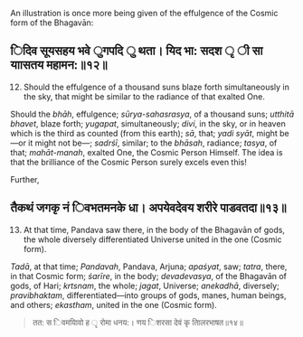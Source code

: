 An illustration is once more being given of the effulgence of the Cosmic form of the Bhagavān:

## िदिव सूयसहय भवे ुगपदि ु थता। यिद भा: सदश ृ ी सा याासतय महामन:॥१२॥

12. Should the effulgence of a thousand suns blaze forth simultaneously in the sky, that might be similar to the radiance of that exalted One.

Should the *bhāh*, effulgence; *sūrya-sahasrasya*, of a thousand suns; *utthitā bhavet*, blaze forth; *yugapat*, simultaneously; *divi*, in the sky, or in heaven which is the third as counted (from this earth); *sā*, that; *yadi syāt*, might be—or it might not be—; *sadrśī*, similar; to the *bhāsah*, radiance; *tasya*, of that; *mahāt-manah*, exalted One, the Cosmic Person Himself. The idea is that the brilliance of the Cosmic Person surely excels even this!

Further,

## तैकथं जगकृ नं िवभतमनके धा। अपयेवदेवय शरीरे पाडवतदा॥१३॥

13. At that time, Pandava saw there, in the body of the Bhagavān of gods, the whole diversely differentiated Universe united in the one (Cosmic form).

*Tadā*, at that time; *Pandavah*, Pandava, Arjuna; *apaśyat*, saw; *tatra*, there, in that Cosmic form; *śarīre*, in the body; *devadevasya*, of the Bhagavān of gods, of Hari; *krtsnam*, the whole; *jagat*, Universe; *anekadhā*, diversely; *pravibhaktam*, differentiated—into groups of gods, manes, human beings, and others; *ekastham*, united in the one (Cosmic form).

> तत: स िवमयािवो ह ृ रोमा धनय:। णय िशरसा देवं कृ तािलरभाषत॥१४॥
